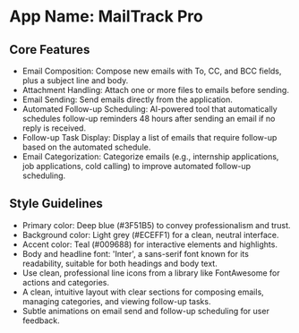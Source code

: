 # **App Name**: MailTrack Pro

## Core Features

- Email Composition: Compose new emails with To, CC, and BCC fields, plus a subject line and body.
- Attachment Handling: Attach one or more files to emails before sending.
- Email Sending: Send emails directly from the application.
- Automated Follow-up Scheduling: AI-powered tool that automatically schedules follow-up reminders 48 hours after sending an email if no reply is received.
- Follow-up Task Display: Display a list of emails that require follow-up based on the automated schedule.
- Email Categorization: Categorize emails (e.g., internship applications, job applications, cold calling) to improve automated follow-up scheduling.

## Style Guidelines

- Primary color: Deep blue (#3F51B5) to convey professionalism and trust.
- Background color: Light grey (#ECEFF1) for a clean, neutral interface.
- Accent color: Teal (#009688) for interactive elements and highlights.
- Body and headline font: 'Inter', a sans-serif font known for its readability, suitable for both headings and body text.
- Use clean, professional line icons from a library like FontAwesome for actions and categories.
- A clean, intuitive layout with clear sections for composing emails, managing categories, and viewing follow-up tasks.
- Subtle animations on email send and follow-up scheduling for user feedback.
